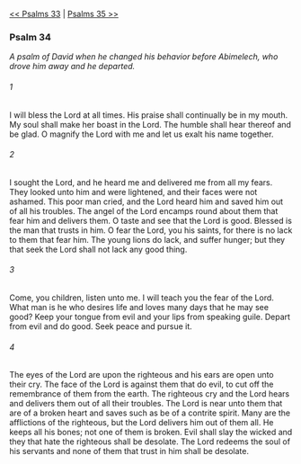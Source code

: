 [<< Psalms 33](Psalms%2033)  |  [Psalms 35 >>](Psalms%2035)

### Psalm 34

*A psalm of David when he changed his behavior before Abimelech, who drove him away and he departed.*

###### 1
I will bless the Lord at all times. His praise shall continually be in my mouth. My soul shall make her boast in the Lord. The humble shall hear thereof and be glad. O magnify the Lord with me and let us exalt his name together.

###### 2
I sought the Lord, and he heard me and delivered me from all my fears. They looked unto him and were lightened, and their faces were not ashamed. This poor man cried, and the Lord heard him and saved him out of all his troubles. The angel of the Lord encamps round about them that fear him and delivers them. O taste and see that the Lord is good. Blessed is the man that trusts in him. O fear the Lord, you his saints, for there is no lack to them that fear him. The young lions do lack, and suffer hunger; but they that seek the Lord shall not lack any good thing.

###### 3
Come, you children, listen unto me. I will teach you the fear of the Lord. What man is he who desires life and loves many days that he may see good? Keep your tongue from evil and your lips from speaking guile. Depart from evil and do good. Seek peace and pursue it.

###### 4
The eyes of the Lord are upon the righteous and his ears are open unto their cry. The face of the Lord is against them that do evil, to cut off the remembrance of them from the earth. The righteous cry and the Lord hears and delivers them out of all their troubles. The Lord is near unto them that are of a broken heart and saves such as be of a contrite spirit. Many are the afflictions of the righteous, but the Lord delivers him out of them all. He keeps all his bones; not one of them is broken. Evil shall slay the wicked and they that hate the righteous shall be desolate. The Lord redeems the soul of his servants and none of them that trust in him shall be desolate.